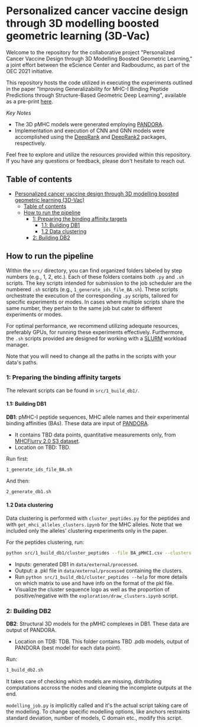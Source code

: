 # Personalized cancer vaccine design through 3D modelling boosted geometric learning (3D-Vac)

Welcome to the repository for the collaborative project "Personalized Cancer Vaccine Design through 3D Modelling Boosted Geometric Learning," a joint effort between the eScience Center and Radboudumc, as part of the OEC 2021 initiative.

This repository hosts the code utilized in executing the experiments outlined in the paper "Improving Generalizability for MHC-I Binding Peptide Predictions through Structure-Based Geometric Deep Learning", available as a pre-print [here](https://www.biorxiv.org/content/10.1101/2023.12.04.569776v2.abstract).

*Key Notes*

- The 3D pMHC models were generated employing [PANDORA](https://github.com/X-lab-3D/PANDORA).
- Implementation and execution of CNN and GNN models were accomplished using the [DeepRank](https://github.com/DeepRank/deeprank) and [DeepRank2](https://github.com/DeepRank/deeprank2) packages, respectively.

Feel free to explore and utilize the resources provided within this repository. If you have any questions or feedback, please don't hesitate to reach out.

## Table of contents

- [Personalized cancer vaccine design through 3D modelling boosted geometric learning (3D-Vac)](#personalized-cancer-vaccine-design-through-3d-modelling-boosted-geometric-learning-3d-vac)
  - [Table of contents](#table-of-contents)
  - [How to run the pipeline](#how-to-run-the-pipeline)
    - [1: Preparing the binding affinity targets](#1-preparing-the-binding-affinity-targets)
      - [1.1: Building DB1](#11-building-db1)
      - [1.2 Data clustering](#12-data-clustering)
    - [2: Building DB2](#2-building-db2)

## How to run the pipeline

Within the `src/` directory, you can find organized folders labeled by step numbers (e.g., 1, 2, etc.). Each of these folders contains both `.py` and `.sh` scripts. The key scripts intended for submission to the job scheduler are the numbered `.sh` scripts (e.g., `1_generate_ids_file_BA.sh`). These scripts orchestrate the execution of the corresponding `.py` scripts, tailored for specific experiments or modes. In cases where multiple scripts share the same number, they pertain to the same job but cater to different experiments or modes.

For optimal performance, we recommend utilizing adequate resources, preferably GPUs, for running these experiments effectively. Furthermore, the `.sh` scripts provided are designed for working with a [SLURM](https://slurm.schedmd.com/overview.html) workload manager.

Note that you will need to change all the paths in the scripts with your data's paths.

### 1: Preparing the binding affinity targets

The relevant scripts can be found in `src/1_build_db1/`.

#### 1.1: Building DB1

**DB1**: pMHC-I peptide sequences, MHC allele names and their experimental binding affinities (BAs). These data are input of [PANDORA](https://github.com/X-lab-3D/PANDORA).
- It contains TBD data points, quantitative measurements only, from [MHCFlurry 2.0 S3 dataset](https://data.mendeley.com/datasets/zx3kjzc3yx/3).
- Location on TBD: TBD.

Run first: 

```bash
1_generate_ids_file_BA.sh
```

And then: 

```bash
2_generate_db1.sh
```

#### 1.2 Data clustering

Data clustering is performed with `cluster_peptides.py` for the peptides and with `get_mhci_alleles_clusters.ipynb` for the MHC alleles. Note that we included only the alleles' clustering experiments only in the paper. 

For the peptides clustering, run:

```bash 
python src/1_build_db1/cluster_peptides --file BA_pMHCI.csv --clusters 10
```

* Inputs: generated DB1 in `data/external/processed`.
* Output: a .pkl file in `data/external/processed` containing the clusters.
* Run `python src/1_build_db1/cluster_peptides --help` for more details on which matrix to use and have info on the format of the pkl file.
* Visualize the cluster sequence logo as well as the proportion of positive/negative with the `exploration/draw_clusters.ipynb` script.

### 2: Building DB2

**DB2**: Structural 3D models for the pMHC complexes in DB1. These data are output of PANDORA.
- Location on TDB: TDB. This folder contains TBD .pdb models, output of PANDORA (best model for each data point).

Run:

```bash
1_build_db2.sh
```

It takes care of checking which models are missing, distributing computations accross the nodes and cleaning the incomplete outputs at the end.

`modelling_job.py` is implicitly called and it's the actual script taking care of the modelling. To change specific modelling options, like anchors restraints standard deviation, number of models, C domain etc., modify this script.
